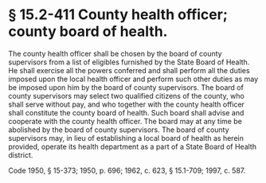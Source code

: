 # § 15.2-411 County health officer; county board of health.

<p>The county health officer shall be chosen by the board of county supervisors from a list of eligibles furnished by the State Board of Health. He shall exercise all the powers conferred and shall perform all the duties imposed upon the local health officer and perform such other duties as may be imposed upon him by the board of county supervisors. The board of county supervisors may select two qualified citizens of the county, who shall serve without pay, and who together with the county health officer shall constitute the county board of health. Such board shall advise and cooperate with the county health officer. The board may at any time be abolished by the board of county supervisors. The board of county supervisors may, in lieu of establishing a local board of health as herein provided, operate its health department as a part of a State Board of Health district.</p><p>Code 1950, § 15-373; 1950, p. 696; 1962, c. 623, § 15.1-709; 1997, c. 587.</p>